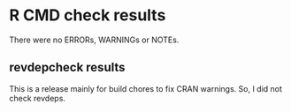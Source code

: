 # R CMD check results

There were no ERRORs, WARNINGs or NOTEs.

## revdepcheck results

This is a release mainly for build chores to fix CRAN warnings. So, I did not
check revdeps.
